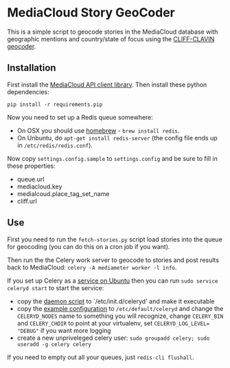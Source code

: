 MediaCloud Story GeoCoder
=========================

This is a simple script to geocode stories in the MediaCloud database 
with  geographic mentions and country/state of focus using the 
[CLIFF-CLAVIN geocoder](http://cliff.mediameter.org).

Installation
------------

First install the [MediaCloud API client library](https://github.com/c4fcm/MediaCloud-API-Client).
Then install these python dependencies:

```
pip install -r requirements.pip
```

Now you need to set up a Redis queue somewhere:
* On OSX you should use [homebrew](http://brew.sh) - `brew install redis`.
* On Unbuntu, do `apt-get install redis-server` (the config file ends up in `/etc/redis/redis.conf`).

Now copy `settings.config.sample` to `settings.config` and be sure to fill in these properties: 
* queue.url
* mediacloud.key
* medialcoud.place_tag_set_name
* cliff.url

Use
---

First you need to run the `fetch-stories.py` script load stories into the queue for geocoding (you can do this on a cron job if you want).

Then run the the Celery work server to geocode to stories and post results back to MediaCloud: `celery -A mediameter worker -l info`.

If you set up Celery as a [service on Ubuntu](http://celery.readthedocs.org/en/latest/tutorials/daemonizing.html#init-script-celeryd) then you can run `sudo service celeryd start` to start the service:
* copy the [daemon script](https://raw.githubusercontent.com/ask/celery/master/contrib/generic-init.d/celeryd) to `/etc/init.d/celeryd' and make it executable
* copy the [example configuration](http://celery.readthedocs.org/en/latest/tutorials/daemonizing.html#example-configuration) to `/etc/default/celeryd` and change the `CELERYD_NODES` name to something you will recognize, change `CELERY_BIN` and `CELERY_CHDIR` to point at your virtualenv, set `CELERYD_LOG_LEVEL= "DEBUG"` if you want more logging
* create a new unpriveleged celery user: `sudo groupadd celery; sudo useradd -g celery celery`

If you need to empty out all your queues, just `redis-cli flushall`.
